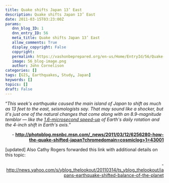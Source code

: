 ```yaml
---
title: Quake shifts Japan 13’ East
description: Quake shifts Japan 13’ East
date: 2011-03-15T03:23:00Z
params:
   dnn_blog_ID: 1
   dnn_entry_ID: 56
   meta_title: Quake shifts Japan 13’ East
   allow_comments: True
   display_copyright: False
   copyright: 
   permalink: https://vashonbeprepared.org/en-us/Home/EntryId/56/Quake-shifts-Japan-13-rsquo-East
   image: 56_blog-image.png
   author: John Cornelison
categories: []
tags: [GIS, Earthquakes, Study, Japan]
keywords: []
topics: []
draft: False
---
```


<p>“<em>This week's earthquake caused the main island of Japan to shift as much as 13 feet to the east, seismologists say. That may sound like a shocker, but it's just one of the natural changes that come along with an 8.9-magnitude temblor — like the </em><a href="http://www.msnbc.msn.com/id/42037792/ns/technology_and_science-science/"><em>1.6-microsecond speed-up</em></a><em> of Earth's daily rotation and the 4-inch shift in Earth's axis.</em>”</p>
<p align="right">- <a href="http://photoblog.msnbc.msn.com/_news/2011/03/12/6256280-how-the-quake-shifted-japan?chromedomain=cosmiclog&amp;GT1=43001"><b>http://photoblog.msnbc.msn.com/_news/2011/03/12/6256280-how-the-quake-shifted-japan?chromedomain=cosmiclog&gt;1=43001</b></a></p>
<p style="text-align: left">[updated] Also Cathy Rogers forwarded this link with additional details on this topic:</p>
<p align="right">- <a target="_blank" href="http://news.yahoo.com/s/yblog_thelookout/20110314/ts_yblog_thelookout/japans-earthquake-shifted-balance-of-the-planet">http://news.yahoo.com/s/yblog_thelookout/20110314/ts_yblog_thelookout/japans-earthquake-shifted-balance-of-the-planet</a></p>
